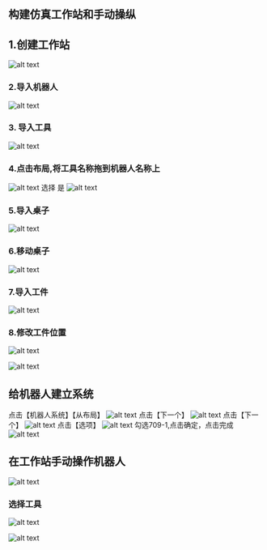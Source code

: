 ## 构建仿真工作站和手动操纵

## 1.创建工作站
![alt text](img26/image.png)

### 2.导入机器人
![alt text](img26/image-1.png)

### 3. 导入工具
![alt text](img26/image-2.png)

### 4.点击布局,将工具名称拖到机器人名称上
![alt text](img26/image-3.png)
选择 是
![alt text](img26/image-4.png)

### 5.导入桌子
![alt text](img26/image-5.png)

### 6.移动桌子
![alt text](img26/image-6.png)

### 7.导入工件
![alt text](img26/image-7.png)

### 8.修改工件位置
![alt text](img26/image-8.png)

![alt text](img26/image-9.png)

## 给机器人建立系统
点击【机器人系统】【从布局】
![alt text](img26/image-10.png)
点击【下一个】
![alt text](img26/image-11.png)
点击【下一个】
![alt text](img26/image-12.png)
点击【选项】
![alt text](img26/image-13.png)
勾选709-1,点击确定，点击完成
![alt text](img26/image-14.png)

## 在工作站手动操作机器人
![alt text](img26/image-15.png)
### 选择工具
![alt text](img26/image-16.png)

![alt text](img26/image-17.png)














